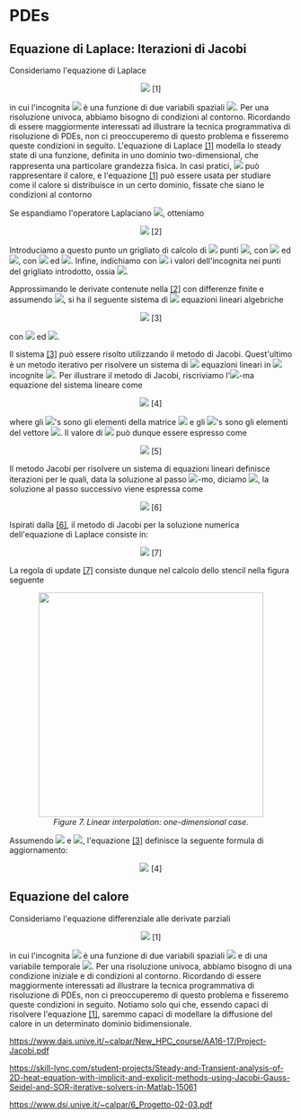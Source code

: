 # PDEs

## Equazione di Laplace: Iterazioni di Jacobi

Consideriamo l'equazione di Laplace

<p align="center">
  <img src="https://render.githubusercontent.com/render/math?math=\nabla^2T(x,y)=0." id="laplaceEquation">       [1]
</p>

in cui l'incognita <img src="https://render.githubusercontent.com/render/math?math=T(x,y)"> è una funzione di due variabili spaziali <img src="https://render.githubusercontent.com/render/math?math=(x,y)">. Per una risoluzione univoca, abbiamo bisogno di condizioni al contorno. Ricordando di essere maggiormente interessati ad illustrare la tecnica programmativa di risoluzione di PDEs, non ci preoccuperemo di questo problema e fisseremo queste condizioni in seguito. L'equazione di Laplace [\[1\]](#laplaceEquation) modella lo steady state di una funzione, definita in uno dominio two-dimensional, che rappresenta una particolare grandezza fisica. In casi pratici, <img src="https://render.githubusercontent.com/render/math?math=T(x,y)"> può rappresentare il calore, e l'equazione [\[1\]](#laplaceEquation) può essere usata per studiare come il calore si distribuisce in un certo dominio, fissate che siano le condizioni al contorno

Se espandiamo l'operatore Laplaciano <img src="https://render.githubusercontent.com/render/math?math=\nabla^2">, otteniamo

<p align="center">
  <img src="https://render.githubusercontent.com/render/math?math=\frac{\partial^2 T(x,y)}{\partial x^2} %2B \frac{\partial^2 T(x,y)}{\partial y^2}=0." id="laplaceEquationExpanded">       [2]
</p>

Introduciamo a questo punto un grigliato di calcolo di <img src="https://render.githubusercontent.com/render/math?math=M\times N"> punti <img src="https://render.githubusercontent.com/render/math?math=(x_m, y_n)">, con <img src="https://render.githubusercontent.com/render/math?math=x_m=m \Delta x"> ed <img src="https://render.githubusercontent.com/render/math?math=y_n=n \Delta y">, con <img src="https://render.githubusercontent.com/render/math?math=m=0,\ldots,M-1"> ed <img src="https://render.githubusercontent.com/render/math?math=n=0,\ldots,N-1">. Infine, indichiamo con <img src="https://render.githubusercontent.com/render/math?math=T_{mn}"> i valori dell'incognita nei punti del grigliato introdotto, ossia <img src="https://render.githubusercontent.com/render/math?math=T(x_m,y_n)=T_{m,n}">.

Approssimando le derivate contenute nella [\[2\]](#laplaceEquationExpanded) con differenze finite e assumendo <img src="https://render.githubusercontent.com/render/math?math=\Delta x=\Delta y = 1">, si ha il seguente sistema di <img src="https://render.githubusercontent.com/render/math?math=M\times N"> equazioni lineari algebriche

<p align="center">
  <img src="https://render.githubusercontent.com/render/math?math=T_{m %2B 1,n}-2T_{m,n} %2B T_{m-1,n} %2B T_{m,n %2B 1}-2T_{m,n} %2B T_{m,n-1}=0," id="laplaceEquationDiscretized">       [3]
</p>

con <img src="https://render.githubusercontent.com/render/math?math=m=0,\ldots,M-1"> ed <img src="https://render.githubusercontent.com/render/math?math=n=0,\ldots,N-1">.

Il sistema [\[3\]](#laplaceEquationDiscretized) può essere risolto utilizzando il metodo di Jacobi. Quest'ultimo è un metodo iterativo per risolvere un sistema di <img src="https://render.githubusercontent.com/render/math?math=P"> equazioni lineari in <img src="https://render.githubusercontent.com/render/math?math=P"> incognite <img src="https://render.githubusercontent.com/render/math?math=\mathbf{b}=\mathbf{A}\cdot \mathbf{x}">. Per illustrare il metodo di Jacobi, riscriviamo l'<img src="https://render.githubusercontent.com/render/math?math=i">-ma equazione del sistema lineare come

<p align="center">
  <img src="https://render.githubusercontent.com/render/math?math=a_{i,1}x_1 %2B a_{i,2}x_2 %2B \ldots %2B a_{i,P}x_P=b_i," id="ithEquation">       [4]
</p>

where gli <img src="https://render.githubusercontent.com/render/math?math=a_{i,p}">'s sono gli elementi della matrice <img src="https://render.githubusercontent.com/render/math?math=\mathbf{A}"> e gli <img src="https://render.githubusercontent.com/render/math?math=b_i">'s sono gli elementi del vettore <img src="https://render.githubusercontent.com/render/math?math=\mathbf{b}">. Il valore di <img src="https://render.githubusercontent.com/render/math?math=x_i"> può dunque essere espresso come

<p align="center">
  <img src="https://render.githubusercontent.com/render/math?math=x_i = \frac{1}{a_{i,i}}\left[b_i-\sum_{j\neq i}a_{i,j}x_j\right]." id="ithUnknown">       [5]
</p>

Il metodo Jacobi per risolvere un sistema di equazioni lineari definisce iterazioni per le quali, data la soluzione al passo <img src="https://render.githubusercontent.com/render/math?math=k">-mo, diciamo <img src="https://render.githubusercontent.com/render/math?math=\mathbf{x}^k">, la soluzione al passo successivo viene espressa come

<p align="center">
  <img src="https://render.githubusercontent.com/render/math?math=x_i^k = \frac{1}{a_{i,i}}\left[b_i-\sum_{j\neq i}a_{i,j}x_j^{k-1}\right]." id="ithUnknownJacobi">       [6]
</p>

Ispirati dalla [\[6\]](#ithUnknownJacobi), il metodo di Jacobi per la soluzione numerica dell'equazione di Laplace consiste in:

<p align="center">
  <img src="https://render.githubusercontent.com/render/math?math=T_{m,n}^k = 0.25\left[T_{m-1,n}^{k-1} %2B T_{m+1,n}^{k-1} %2B T_{m,n-1}^{k-1} %2B T_{m,n+1}^{k-1}\right]." id="LaplaceJacobi">       [7]
</p>

La regola di update [\[7\]](#LaplaceJacobi) consiste dunque nel calcolo dello stencil nella figura seguente

<p align="center">
  <img src="linearInterpolation.png" width="400" id="linearInterpolation1D">
  <br>
     <em>Figure 7. Linear interpolation: one-dimensional case.</em>
</p>


Assumendo <img src="https://render.githubusercontent.com/render/math?math=\Delta t=1"> e <img src="https://render.githubusercontent.com/render/math?math=\Delta x=\Delta y=1">,  l'equazione [\[3\]](#heatEquationDiscretized) definisce la seguente formula di aggiornamento:

<p align="center">
  <img src="https://render.githubusercontent.com/render/math?math=\frac{T_{m,n}^{k %2B 1}-T_{m,n}^{k}}{\Delta t}=\frac{T_{m %2B 1,n}^{k}-2T_{m,n}^{k} %2B T_{m-1,n}^{k}}{\Delta x^2} %2B \frac{T_{m,n %2B 1}^{k}-2T_{m,n}^{k} %2B T_{m,n-1}^{k}}{\Delta y^2}." id="heatEquationUpdate">       [4]
</p>

## Equazione del calore

Consideriamo l'equazione differenziale alle derivate parziali

<p align="center">
  <img src="https://render.githubusercontent.com/render/math?math=\frac{\partial T(x,y,t)}{\partial t}=\nabla^2T(x,y,t)." id="heatEquation">       [1]
</p>

in cui l'incognita <img src="https://render.githubusercontent.com/render/math?math=T(x,y,t)"> è una funzione di due variabili spaziali <img src="https://render.githubusercontent.com/render/math?math=(x,y)"> e di una variabile temporale <img src="https://render.githubusercontent.com/render/math?math=t">. Per una risoluzione univoca, abbiamo bisogno di una condizione iniziale e di condizioni al contorno. Ricordando di essere maggiormente interessati ad illustrare la tecnica programmativa di risoluzione di PDEs, non ci preoccuperemo di questo problema e fisseremo queste condizioni in seguito. Notiamo solo qui che, essendo capaci di risolvere l'equazione [\[1\]](#heatEquation), saremmo capaci di modellare la diffusione del calore in un determinato dominio bidimensionale.

https://www.dais.unive.it/~calpar/New_HPC_course/AA16-17/Project-Jacobi.pdf

https://skill-lync.com/student-projects/Steady-and-Transient-analysis-of-2D-heat-equation-with-implicit-and-explicit-methods-using-Jacobi-Gauss-Seidel-and-SOR-iterative-solvers-in-Matlab-15061

https://www.dsi.unive.it/~calpar/6_Progetto-02-03.pdf

